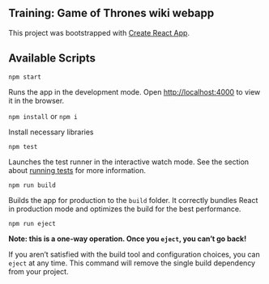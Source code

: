 ## Training: Game of Thrones wiki webapp

This project was bootstrapped with [Create React App](https://github.com/facebook/create-react-app).

## Available Scripts

`npm start`

Runs the app in the development mode.
Open [http://localhost:4000](http://localhost:4000) to view it in the browser.

`npm install` or `npm i`

Install necessary libraries

`npm test`

Launches the test runner in the interactive watch mode.
See the section about [running tests](https://facebook.github.io/create-react-app/docs/running-tests) for more information.

`npm run build`

Builds the app for production to the `build` folder.
It correctly bundles React in production mode and optimizes the build for the best performance.

`npm run eject`

**Note: this is a one-way operation. Once you `eject`, you can’t go back!**

If you aren’t satisfied with the build tool and configuration choices, you can `eject` at any time. This command will remove the single build dependency from your project.
